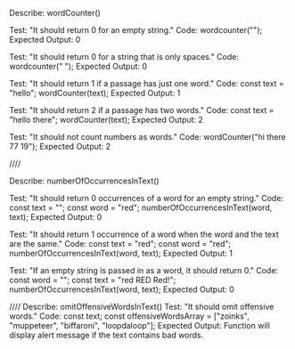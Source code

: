 Describe: wordCounter()

Test: 
    "It should return 0 for an empty string."
Code:
    wordcounter("");
Expected Output: 0

Test:
    "It should return 0 for a string that is only spaces."
Code:
    wordcounter("  ");
Expected Output: 0

Test: 
    "It should return 1 if a passage has just one word."
Code:
    const text = "hello";
    wordCounter(text);
Expected Output: 1

Test: 
    "It should return 2 if a passage has two words."
Code:
    const text = "hello there";
    wordCounter(text);
Expected Output: 2

Test: 
    "It should not count numbers as words."
Code: 
    wordCounter("hi there 77 19");
Expected Output: 2

////

Describe: numberOfOccurrencesInText()

Test: 
    "It should return 0 occurrences of a word for an empty string."
Code:
    const text = "";
    const word = "red";
    numberOfOccurrencesInText(word, text);
Expected Output: 0

Test: 
    "It should return 1 occurrence of a word when the word and the text are the same."
Code:
    const text = "red";
    const word = "red";
    numberOfOccurrencesInText(word, text);
Expected Output: 1

Test: 
    "If an empty string is passed in as a word, it should return 0."
Code:
    const word = "";
    const text = "red RED Red!";
    numberOfOccurrencesInText(word, text);
Expected Output: 0

////
Describe: omitOffensiveWordsInText()
Test:
    "It should omit offensive words."
Code:
    const text;
    const offensiveWordsArray = ["zoinks", "muppeteer", "biffaroni", "loopdaloop"];
Expected Output: Function will display alert message if the text contains bad words.



